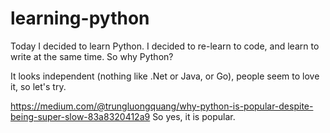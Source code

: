 # learning-python

Today I decided to learn Python. I decided to re-learn to code, and learn to write at the same time. So why Python?

It looks independent (nothing like .Net or Java, or Go), people seem to love it, so let's try.

https://medium.com/@trungluongquang/why-python-is-popular-despite-being-super-slow-83a8320412a9
So yes, it is popular. 
